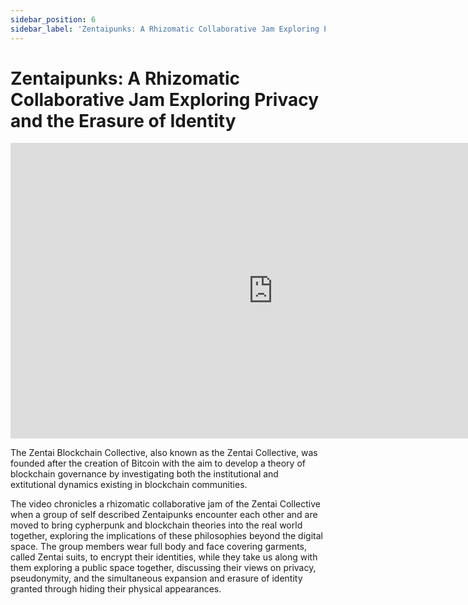 ```yaml
---
sidebar_position: 6
sidebar_label: 'Zentaipunks: A Rhizomatic Collaborative Jam Exploring Privacy...'
---
```


# Zentaipunks: A Rhizomatic Collaborative Jam Exploring Privacy and the Erasure of Identity

<iframe width="840" height="472.5" src="https://player.vimeo.com/video/699036553?h=3c3121c1a1&amp;badge=0&amp;autopause=0&amp;player_id=0&amp;app_id=58479" title="Vimeo video player" frameborder="0" allow="autoplay; fullscreen; picture-in-picture" allowfullscreen></iframe>

The Zentai Blockchain Collective, also known as the Zentai Collective, was founded after the creation of Bitcoin with the aim to develop a theory of blockchain governance by investigating both the institutional and extitutional dynamics existing in blockchain communities. 

The video chronicles a rhizomatic collaborative jam of the Zentai Collective when a group of self described Zentaipunks encounter each other and are moved to bring cypherpunk and blockchain theories into the real world together, exploring the implications of these philosophies beyond the digital space. The group members wear full body and face covering garments, called Zentai suits, to encrypt their identities, while they take us along with them exploring a public space together, discussing their views on privacy, pseudonymity, and the simultaneous expansion and erasure of identity granted through hiding their physical appearances.